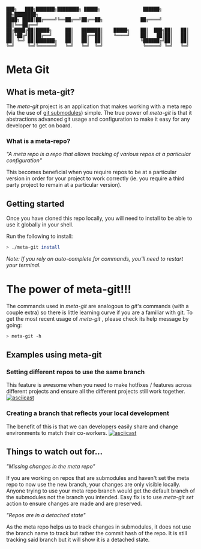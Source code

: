 ```
███╗   ███╗███████╗████████╗ █████╗                ██████╗ ██╗████████╗
████╗ ████║██╔════╝╚══██╔══╝██╔══██╗              ██╔════╝ ██║╚══██╔══╝
██╔████╔██║█████╗     ██║   ███████║    █████╗    ██║  ███╗██║   ██║   
██║╚██╔╝██║██╔══╝     ██║   ██╔══██║    ╚════╝    ██║   ██║██║   ██║   
██║ ╚═╝ ██║███████╗   ██║   ██║  ██║              ╚██████╔╝██║   ██║   
╚═╝     ╚═╝╚══════╝   ╚═╝   ╚═╝  ╚═╝               ╚═════╝ ╚═╝   ╚═╝   
```

# Meta Git
## What is meta-git?
The _meta-git_ project is an application that makes working with a meta repo (via the use of [git submodules](https://git-scm.com/book/en/v2/Git-Tools-Submodules)) simple.
The true power of _meta-git_ is that it abstractions advanced git usage and configuration to make it easy for any developer to get on board.

### What is a meta-repo?

_"A meta repo is a repo that allows tracking of various repos at a particular configuration"_

This becomes beneficial when you require repos to be at a particular version in order for your project to work correctly (ie. you require a third party project to remain at a particular version).

## Getting started
Once you have cloned this repo locally, you will need to install to be able
to use it globally in your shell.

Run the following to install:
```sh
> ./meta-git install
```

_Note: If you rely on auto-complete for commands, you'll need to restart your terminal._

# The power of meta-git!!!

The commands used in _meta-git_ are analogous to _git_'s commands (with a couple extra) so there is little learning curve if you are a familiar with git. To get the most recent usage of _meta-git_ , please check its help message by going:
```sh
> meta-git -h
```
## Examples using meta-git
### Setting different repos to use the same branch
This feature is awesome when you need to make hotfixes / features across different projects and ensure all the different projects still work together.
[![asciicast](https://asciinema.org/a/bVGjRiy046kl9jUj0mf54LdLL.png)](https://asciinema.org/a/bVGjRiy046kl9jUj0mf54LdLL)

### Creating a branch that reflects your local development
The benefit of this is that we can developers easily share and change environments to match their co-workers.
[![asciicast](https://asciinema.org/a/fCUSU04pDUBWeAc7iOlOxcjZC.png)](https://asciinema.org/a/fCUSU04pDUBWeAc7iOlOxcjZC)

## Things to watch out for...

_"Missing changes in the meta repo"_

If you are working on repos that are submodules and haven't set the meta repo to now use the new branch,
your changes are only visible locally. Anyone trying to use your meta repo branch would
get the default branch of the submodules not the branch you intended.
Easy fix is to use _meta-git set_ action to ensure changes are made and are preserved.

_"Repos are in a detached state"_

As the meta repo helps us to track changes in submodules, it does not use
the branch name to track but rather the commit hash of the repo.
It is still tracking said branch but it will show it is a detached state.
